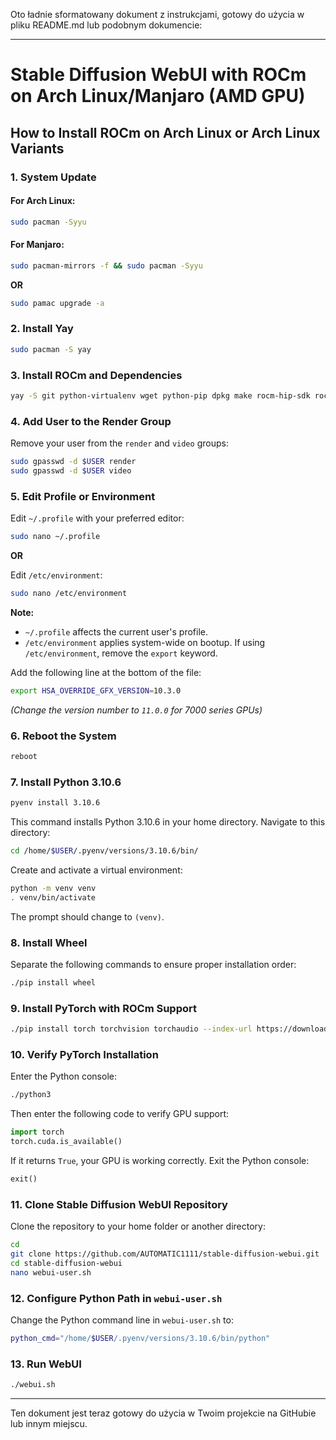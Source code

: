 Oto ładnie sformatowany dokument z instrukcjami, gotowy do użycia w pliku README.md lub podobnym dokumencie:

---

# Stable Diffusion WebUI with ROCm on Arch Linux/Manjaro (AMD GPU)

## How to Install ROCm on Arch Linux or Arch Linux Variants

### 1. System Update

#### For Arch Linux:
```bash
sudo pacman -Syyu
```

#### For Manjaro:
```bash
sudo pacman-mirrors -f && sudo pacman -Syyu
```
**OR**
```bash
sudo pamac upgrade -a
```

### 2. Install Yay
```bash
sudo pacman -S yay
```

### 3. Install ROCm and Dependencies
```bash
yay -S git python-virtualenv wget python-pip dpkg make rocm-hip-sdk rocm-opencl-sdk gperftools bc pyenv
```

### 4. Add User to the Render Group
Remove your user from the `render` and `video` groups:
```bash
sudo gpasswd -d $USER render
sudo gpasswd -d $USER video
```

### 5. Edit Profile or Environment

Edit `~/.profile` with your preferred editor:
```bash
sudo nano ~/.profile
```
**OR**

Edit `/etc/environment`:
```bash
sudo nano /etc/environment
```

**Note:**  
- `~/.profile` affects the current user's profile.
- `/etc/environment` applies system-wide on bootup. If using `/etc/environment`, remove the `export` keyword.

Add the following line at the bottom of the file:
```bash
export HSA_OVERRIDE_GFX_VERSION=10.3.0
```
*(Change the version number to `11.0.0` for 7000 series GPUs)*

### 6. Reboot the System
```bash
reboot
```

### 7. Install Python 3.10.6
```bash
pyenv install 3.10.6
```

This command installs Python 3.10.6 in your home directory. Navigate to this directory:
```bash
cd /home/$USER/.pyenv/versions/3.10.6/bin/
```

Create and activate a virtual environment:
```bash
python -m venv venv
. venv/bin/activate
```

The prompt should change to `(venv)`.

### 8. Install Wheel
Separate the following commands to ensure proper installation order:
```bash
./pip install wheel
```

### 9. Install PyTorch with ROCm Support
```bash
./pip install torch torchvision torchaudio --index-url https://download.pytorch.org/whl/rocm5.7
```

### 10. Verify PyTorch Installation
Enter the Python console:
```bash
./python3
```

Then enter the following code to verify GPU support:
```python
import torch
torch.cuda.is_available()
```

If it returns `True`, your GPU is working correctly. Exit the Python console:
```python
exit()
```

### 11. Clone Stable Diffusion WebUI Repository

Clone the repository to your home folder or another directory:
```bash
cd
git clone https://github.com/AUTOMATIC1111/stable-diffusion-webui.git
cd stable-diffusion-webui
nano webui-user.sh
```

### 12. Configure Python Path in `webui-user.sh`

Change the Python command line in `webui-user.sh` to:
```bash
python_cmd="/home/$USER/.pyenv/versions/3.10.6/bin/python"
```

### 13. Run WebUI
```bash
./webui.sh
```

---

Ten dokument jest teraz gotowy do użycia w Twoim projekcie na GitHubie lub innym miejscu.
